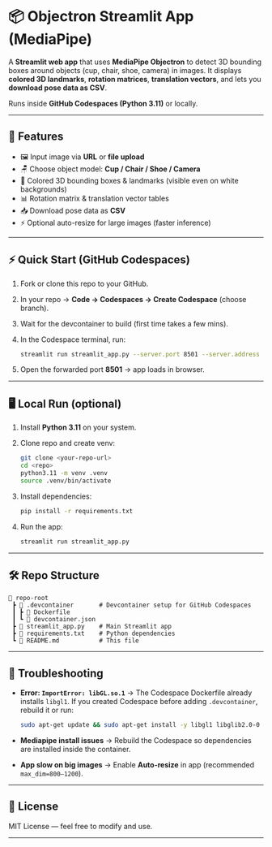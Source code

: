 # 📦 Objectron Streamlit App (MediaPipe)

A **Streamlit web app** that uses **MediaPipe Objectron** to detect 3D bounding boxes around objects (cup, chair, shoe, camera) in images.
It displays **colored 3D landmarks**, **rotation matrices**, **translation vectors**, and lets you **download pose data as CSV**.

Runs inside **GitHub Codespaces (Python 3.11)** or locally.

---

## 🚀 Features

* 🖼️ Input image via **URL** or **file upload**
* 🪑 Choose object model: **Cup / Chair / Shoe / Camera**
* 🎨 Colored 3D bounding boxes & landmarks (visible even on white backgrounds)
* 📊 Rotation matrix & translation vector tables
* 📥 Download pose data as **CSV**
* ⚡ Optional auto-resize for large images (faster inference)

---

## ⚡ Quick Start (GitHub Codespaces)

1. Fork or clone this repo to your GitHub.
2. In your repo → **Code → Codespaces → Create Codespace** (choose branch).
3. Wait for the devcontainer to build (first time takes a few mins).
4. In the Codespace terminal, run:

   ```bash
   streamlit run streamlit_app.py --server.port 8501 --server.address 0.0.0.0 --server.enableCORS false
   ```
5. Open the forwarded port **8501** → app loads in browser.

---

## 🖥️ Local Run (optional)

1. Install **Python 3.11** on your system.
2. Clone repo and create venv:

   ```bash
   git clone <your-repo-url>
   cd <repo>
   python3.11 -m venv .venv
   source .venv/bin/activate
   ```
3. Install dependencies:

   ```bash
   pip install -r requirements.txt
   ```
4. Run the app:

   ```bash
   streamlit run streamlit_app.py
   ```

---

## 🛠️ Repo Structure

```
📂 repo-root
 ┣ 📂 .devcontainer       # Devcontainer setup for GitHub Codespaces
 ┃ ┣ 📜 Dockerfile
 ┃ ┗ 📜 devcontainer.json
 ┣ 📜 streamlit_app.py    # Main Streamlit app
 ┣ 📜 requirements.txt    # Python dependencies
 ┗ 📜 README.md           # This file
```

---

## 🐞 Troubleshooting

* **Error: `ImportError: libGL.so.1`**
  → The Codespace Dockerfile already installs `libgl1`. If you created Codespace before adding `.devcontainer`, rebuild it or run:

  ```bash
  sudo apt-get update && sudo apt-get install -y libgl1 libglib2.0-0
  ```

* **Mediapipe install issues**
  → Rebuild the Codespace so dependencies are installed inside the container.

* **App slow on big images**
  → Enable **Auto-resize** in app (recommended `max_dim=800–1200`).

---

## 📄 License

MIT License — feel free to modify and use.

---
